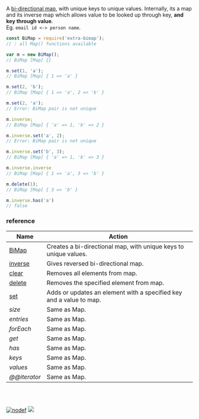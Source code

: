 A [bi-directional map], with unique keys to unique values. Internally,
its a map and its inverse map which allows value to be looked up through
key, **and key through value**.<br>
Eg. `email id <-> person name`.

```javascript
const BiMap = require('extra-bimap');
// : all Map() functions available

var m = new BiMap();
// BiMap [Map] {}

m.set(1, 'a');
// BiMap [Map] { 1 => 'a' }

m.set(2, 'b');
// BiMap [Map] { 1 => 'a', 2 => 'b' }

m.set(2, 'a');
// Error: BiMap pair is not unique

m.inverse;
// BiMap [Map] { 'a' => 1, 'b' => 2 }

m.inverse.set('a', 2);
// Error: BiMap pair is not unique

m.inverse.set('b', 3);
// BiMap [Map] { 'a' => 1, 'b' => 3 }

m.inverse.inverse
// BiMap [Map] { 1 => 'a', 3 => 'b' }

m.delete(1);
// BiMap [Map] { 3 => 'b' }

m.inverse.has('a')
// false
```

### reference

| Name                | Action
|---------------------|-------
| [BiMap]             | Creates a bi-directional map, with unique keys to unique values.
| [inverse]           | Gives reversed bi-directional map.
| [clear]             | Removes all elements from map.
| [delete]            | Removes the specified element from map.
| [set]               | Adds or updates an element with a specified key and a value to map.
| *size*              | Same as Map.
| *entries*           | Same as Map.
| *forEach*           | Same as Map.
| *get*               | Same as Map.
| *has*               | Same as Map.
| *keys*              | Same as Map.
| *values*            | Same as Map.
| *@@iterator*        | Same as Map.

<br>
<br>

[![nodef](https://merferry.glitch.me/card/extra-bimap.svg)](https://nodef.github.io)
![](https://ga-beacon.deno.dev/G-RC63DPBH3P:SH3Eq-NoQ9mwgYeHWxu7cw/github.com/nodef/extra-bimap)

[BiMap]: https://github.com/nodef/extra-bimap/wiki
[inverse]: https://github.com/nodef/extra-bimap/wiki/inverse
[clear]: https://github.com/nodef/extra-bimap/wiki/clear
[delete]: https://github.com/nodef/extra-bimap/wiki/delete
[set]: https://github.com/nodef/extra-bimap/wiki/set
[bi-directional map]: https://en.wikipedia.org/wiki/Bidirectional_map

